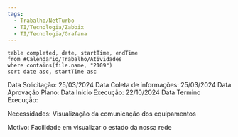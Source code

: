 ```yaml
---
tags:
  - Trabalho/NetTurbo
  - TI/Tecnologia/Zabbix
  - TI/Tecnologia/Grafana
---
```

```dataview
table completed, date, startTime, endTime
from #Calendario/Trabalho/Atividades 
where contains(file.name, "2109")
sort date asc, startTime asc
```


Data Solicitação: 25/03/2024
Data Coleta de informações: 25/03/2024
Data Aprovação Plano:
Data Inicio Execução: 22/10/2024
Data Termino Execução:

Necessidades: Visualização da comunicação dos equipamentos

Motivo: Facilidade em visualizar o estado da nossa rede
